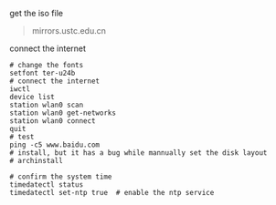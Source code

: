get the iso file
> mirrors.ustc.edu.cn

connect the internet
```
# change the fonts
setfont ter-u24b
# connect the internet
iwctl
device list
station wlan0 scan
station wlan0 get-networks
station wlan0 connect
quit
# test
ping -c5 www.baidu.com
# install, but it has a bug while mannually set the disk layout
# archinstall
```

```
# confirm the system time
timedatectl status
timedatectl set-ntp true  # enable the ntp service
```